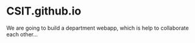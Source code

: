 # CSIT.github.io
We are going to build a department webapp, which is help to collaborate each other...
